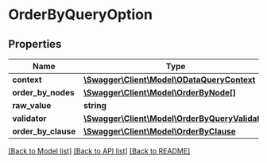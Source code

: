 # OrderByQueryOption

## Properties
Name | Type | Description | Notes
------------ | ------------- | ------------- | -------------
**context** | [**\Swagger\Client\Model\ODataQueryContext**](ODataQueryContext.md) |  | [optional] 
**order_by_nodes** | [**\Swagger\Client\Model\OrderByNode[]**](OrderByNode.md) |  | [optional] 
**raw_value** | **string** |  | [optional] 
**validator** | [**\Swagger\Client\Model\OrderByQueryValidator**](OrderByQueryValidator.md) |  | [optional] 
**order_by_clause** | [**\Swagger\Client\Model\OrderByClause**](OrderByClause.md) |  | [optional] 

[[Back to Model list]](../README.md#documentation-for-models) [[Back to API list]](../README.md#documentation-for-api-endpoints) [[Back to README]](../README.md)


